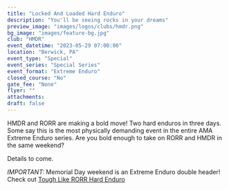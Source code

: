 ```yaml
---
title: "Locked And Loaded Hard Enduro"
description: "You'll be seeing rocks in your dreams"
preview_image: "images/logos/clubs/hmdr.png"
bg_image: "images/feature-bg.jpg"
club: "HMDR"
event_datetime: "2023-05-29 07:00:00"
location: "Berwick, PA"
event_type: "Special"
event_series: "Special Series"
event_format: "Extreme Enduro"
closed_course: "No"
gate_fee: "None"
flyer: ""
attachments:
draft: false
---
```


HMDR and RORR are making a bold move! Two hard enduros in three days. Some say this is the most physically demanding event in the entire AMA Extreme Enduro series. Are you bold enough to take on RORR and HMDR in the same weekend?

Details to come.

*IMPORTANT:* Memorial Day weekend is an Extreme Enduro double header! Check out [Tough Like RORR Hard Enduro](/events/2023/special/23-special-rorr)